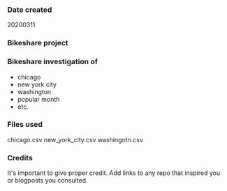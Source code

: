 ### Date created
 20200311

### Bikeshare project


### Bikeshare investigation of
- chicago
- new york city
- washington
- popular month
- etc.

### Files used
chicago.csv
new_york_city.csv
washingotn.csv

### Credits
It's important to give proper credit. Add links to any repo that inspired you or blogposts you consulted.

